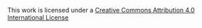 This work is licensed under a [Creative Commons Attribution 4.0 International License](https://creativecommons.org/licenses/by/4.0/)

